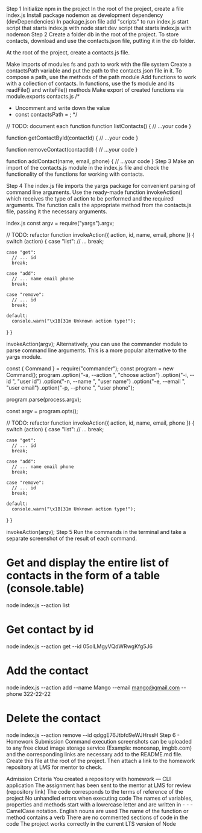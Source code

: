 Step 1
Initialize npm in the project
In the root of the project, create a file index.js
Install package nodemon as development dependency (devDependencies)
In package.json file add "scripts" to run index.js
start script that starts index.js with node
start:dev script that starts index.js with nodemon
Step 2
Create a folder db in the root of the project. To store contacts, download and use the contacts.json file, putting it in the db folder.

At the root of the project, create a contacts.js file.

Make imports of modules fs and path to work with the file system
Create a contactsPath variable and put the path to the contacts.json file in it. To compose a path, use the methods of the path module
Add functions to work with a collection of contacts. In functions, use the fs module and its readFile() and writeFile() methods
Make export of created functions via module.exports
contacts.js
/*
 * Uncomment and write down the value
 * const contactsPath = ;
 */

// TODO: document each function
function listContacts() {
  // ...your code
}

function getContactById(contactId) {
  // ...your code
}

function removeContact(contactId) {
  // ...your code
}

function addContact(name, email, phone) {
  // ...your code
}
Step 3
Make an import of the contacts.js module in the index.js file and check the functionality of the functions for working with contacts.

Step 4
The index.js file imports the yargs package for convenient parsing of command line arguments. Use the ready-made function invokeAction() which receives the type of action to be performed and the required arguments. The function calls the appropriate method from the contacts.js file, passing it the necessary arguments.

index.js
const argv = require("yargs").argv;

// TODO: refactor
function invokeAction({ action, id, name, email, phone }) {
  switch (action) {
    case "list":
      // ...
      break;

    case "get":
      // ... id
      break;

    case "add":
      // ... name email phone
      break;

    case "remove":
      // ... id
      break;

    default:
      console.warn("\x1B[31m Unknown action type!");
  }
}

invokeAction(argv);
Alternatively, you can use the commander module to parse command line arguments. This is a more popular alternative to the yargs module.

const { Command } = require("commander");
const program = new Command();
program
  .option("-a, --action <type>", "choose action")
  .option("-i, --id <type>", "user id")
  .option("-n, --name <type>", "user name")
  .option("-e, --email <type>", "user email")
  .option("-p, --phone <type>", "user phone");

program.parse(process.argv);

const argv = program.opts();

// TODO: refactor
function invokeAction({ action, id, name, email, phone }) {
  switch (action) {
    case "list":
      // ...
      break;

    case "get":
      // ... id
      break;

    case "add":
      // ... name email phone
      break;

    case "remove":
      // ... id
      break;

    default:
      console.warn("\x1B[31m Unknown action type!");
  }
}

invokeAction(argv);
Step 5
Run the commands in the terminal and take a separate screenshot of the result of each command.

# Get and display the entire list of contacts in the form of a table (console.table)
node index.js --action list

# Get contact by id
node index.js --action get --id 05olLMgyVQdWRwgKfg5J6

# Add the contact
node index.js --action add --name Mango --email mango@gmail.com --phone 322-22-22

# Delete the contact
node index.js --action remove --id qdggE76Jtbfd9eWJHrssH
Step 6 - Homework Submission
Command execution screenshots can be uploaded to any free cloud image storage service (Example: monosnap, imgbb.com) and the corresponding links are necessary add to the README.md file. Create this file at the root of the project. Then attach a link to the homework repository at LMS for mentor to check.

Admission Criteria
You created a repository with homework — CLI application
The assignment has been sent to the mentor at LMS for review (repository link)
The code corresponds to the terms of reference of the project
No unhandled errors when executing code
The names of variables, properties and methods start with a lowercase letter and are written in - - - CamelCase notation. English nouns are used
The name of the function or method contains a verb
There are no commented sections of code in the code
The project works correctly in the current LTS version of Node